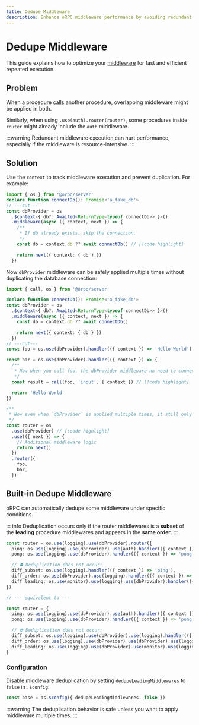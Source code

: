 ```yaml
---
title: Dedupe Middleware
description: Enhance oRPC middleware performance by avoiding redundant executions.
---
```


# Dedupe Middleware

This guide explains how to optimize your [middleware](/docs/middleware) for fast and efficient repeated execution.

## Problem

When a procedure [calls](/docs/client/server-side#using-the-call-utility) another procedure, overlapping middleware might be applied in both.

Similarly, when using `.use(auth).router(router)`, some procedures inside `router` might already include the `auth` middleware.

:::warning
Redundant middleware execution can hurt performance, especially if the middleware is resource-intensive.
:::

## Solution

Use the `context` to track middleware execution and prevent duplication. For example:

```ts twoslash
import { os } from '@orpc/server'
declare function connectDb(): Promise<'a_fake_db'>
// ---cut---
const dbProvider = os
  .$context<{ db?: Awaited<ReturnType<typeof connectDb>> }>()
  .middleware(async ({ context, next }) => {
    /**
     * If db already exists, skip the connection.
     */
    const db = context.db ?? await connectDb() // [!code highlight]

    return next({ context: { db } })
  })
```

Now `dbProvider` middleware can be safely applied multiple times without duplicating the database connection:

```ts twoslash
import { call, os } from '@orpc/server'

declare function connectDb(): Promise<'a_fake_db'>
const dbProvider = os
  .$context<{ db?: Awaited<ReturnType<typeof connectDb>> }>()
  .middleware(async ({ context, next }) => {
    const db = context.db ?? await connectDb()

    return next({ context: { db } })
  })
// ---cut---
const foo = os.use(dbProvider).handler(({ context }) => 'Hello World')

const bar = os.use(dbProvider).handler(({ context }) => {
  /**
   * Now when you call foo, the dbProvider middleware no need to connect to the database again.
   */
  const result = call(foo, 'input', { context }) // [!code highlight]

  return 'Hello World'
})

/**
 * Now even when `dbProvider` is applied multiple times, it still only connects to the database once.
 */
const router = os
  .use(dbProvider) // [!code highlight]
  .use(({ next }) => {
    // Additional middleware logic
    return next()
  })
  .router({
    foo,
    bar,
  })
```

## Built-in Dedupe Middleware

oRPC can automatically dedupe some middleware under specific conditions.

::: info
Deduplication occurs only if the router middlewares is a **subset** of the **leading** procedure middlewares and appears in the **same order**.
:::

```ts
const router = os.use(logging).use(dbProvider).router({
  ping: os.use(logging).use(dbProvider).use(auth).handler(({ context }) => 'ping'),
  pong: os.use(logging).use(dbProvider).handler(({ context }) => 'pong'),

  // ⛔ Deduplication does not occur:
  diff_subset: os.use(logging).handler(({ context }) => 'ping'),
  diff_order: os.use(dbProvider).use(logging).handler(({ context }) => 'pong'),
  diff_leading: os.use(monitor).use(logging).use(dbProvider).handler(({ context }) => 'bar'),
})

// --- equivalent to ---

const router = {
  ping: os.use(logging).use(dbProvider).use(auth).handler(({ context }) => 'ping'),
  pong: os.use(logging).use(dbProvider).handler(({ context }) => 'pong'),

  // ⛔ Deduplication does not occur:
  diff_subset: os.use(logging).use(dbProvider).use(logging).handler(({ context }) => 'ping'),
  diff_order: os.use(logging).use(dbProvider).use(dbProvider).use(logging).handler(({ context }) => 'pong'),
  diff_leading: os.use(logging).use(dbProvider).use(monitor).use(logging).use(dbProvider).handler(({ context }) => 'bar'),
}
```

### Configuration

Disable middleware deduplication by setting `dedupeLeadingMiddlewares` to `false` in `.$config`:

```ts
const base = os.$config({ dedupeLeadingMiddlewares: false })
```

:::warning
The deduplication behavior is safe unless you want to apply middleware multiple times.
:::
